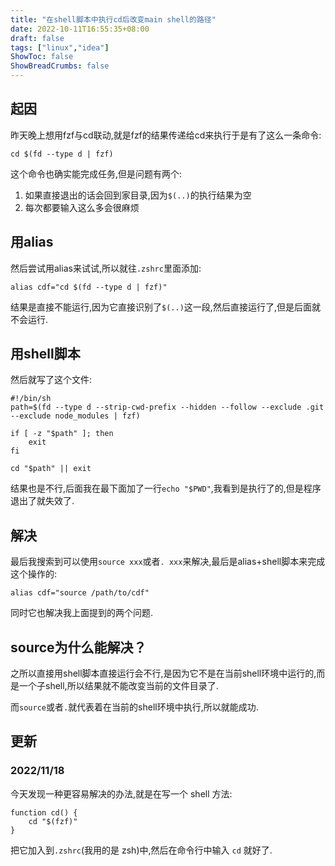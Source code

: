 ```yaml
---
title: "在shell脚本中执行cd后改变main shell的路径"
date: 2022-10-11T16:55:35+08:00
draft: false
tags: ["linux","idea"]
ShowToc: false
ShowBreadCrumbs: false
---
```


## 起因

昨天晚上想用fzf与cd联动,就是fzf的结果传递给cd来执行于是有了这么一条命令:

```shell
cd $(fd --type d | fzf)
```

这个命令也确实能完成任务,但是问题有两个:

1. 如果直接退出的话会回到家目录,因为`$(..)`的执行结果为空
2. 每次都要输入这么多会很麻烦

## 用alias

然后尝试用alias来试试,所以就往`.zshrc`里面添加:

```shell
alias cdf="cd $(fd --type d | fzf)"
```

结果是直接不能运行,因为它直接识别了`$(..)`这一段,然后直接运行了,但是后面就不会运行.

## 用shell脚本

然后就写了这个文件:

```shell
#!/bin/sh
path=$(fd --type d --strip-cwd-prefix --hidden --follow --exclude .git --exclude node_modules | fzf)

if [ -z "$path" ]; then
    exit
fi

cd "$path" || exit
```

结果也是不行,后面我在最下面加了一行`echo "$PWD"`,我看到是执行了的,但是程序退出了就失效了.

## 解决

最后我搜索到可以使用`source xxx`或者`. xxx`来解决,最后是alias+shell脚本来完成这个操作的:

```shell
alias cdf="source /path/to/cdf"
```

同时它也解决我上面提到的两个问题.

## source为什么能解决？

之所以直接用shell脚本直接运行会不行,是因为它不是在当前shell环境中运行的,而是一个子shell,所以结果就不能改变当前的文件目录了.

而`source`或者`.`就代表着在当前的shell环境中执行,所以就能成功.

## 更新

### 2022/11/18

今天发现一种更容易解决的办法,就是在写一个 shell 方法:

```shell
function cd() {
    cd "$(fzf)"
}
```

把它加入到`.zshrc`(我用的是 zsh)中,然后在命令行中输入 `cd` 就好了.  